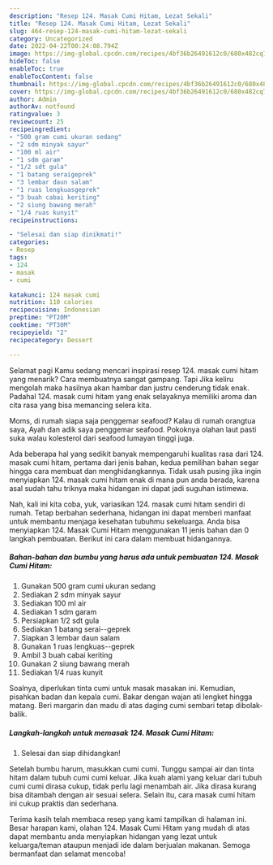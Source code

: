 ```yaml
---
description: "Resep 124. Masak Cumi Hitam, Lezat Sekali"
title: "Resep 124. Masak Cumi Hitam, Lezat Sekali"
slug: 464-resep-124-masak-cumi-hitam-lezat-sekali
category: Uncategorized
date: 2022-04-22T00:24:08.794Z
image: https://img-global.cpcdn.com/recipes/4bf36b26491612c0/680x482cq70/124-masak-cumi-hitam-foto-resep-utama.jpg
hideToc: false
enableToc: true
enableTocContent: false
thumbnail: https://img-global.cpcdn.com/recipes/4bf36b26491612c0/680x482cq70/124-masak-cumi-hitam-foto-resep-utama.jpg
cover: https://img-global.cpcdn.com/recipes/4bf36b26491612c0/680x482cq70/124-masak-cumi-hitam-foto-resep-utama.jpg
author: Admin
authorAv: notfound
ratingvalue: 3
reviewcount: 25
recipeingredient:
- "500 gram cumi ukuran sedang"
- "2 sdm minyak sayur"
- "100 ml air"
- "1 sdm garam"
- "1/2 sdt gula"
- "1 batang seraigeprek"
- "3 lembar daun salam"
- "1 ruas lengkuasgeprek"
- "3 buah cabai keriting"
- "2 siung bawang merah"
- "1/4 ruas kunyit"
recipeinstructions:

- "Selesai dan siap dinikmati!"
categories:
- Resep
tags:
- 124
- masak
- cumi

katakunci: 124 masak cumi 
nutrition: 110 calories
recipecuisine: Indonesian
preptime: "PT20M"
cooktime: "PT30M"
recipeyield: "2"
recipecategory: Dessert

---
```



Selamat pagi Kamu sedang mencari inspirasi resep 124. masak cumi hitam yang menarik? Cara membuatnya sangat gampang. Tapi Jika keliru mengolah maka hasilnya akan hambar dan justru cenderung tidak enak. Padahal 124. masak cumi hitam yang enak selayaknya memiliki aroma dan cita rasa yang bisa memancing selera kita.


Moms, di rumah siapa saja penggemar seafood? Kalau di rumah orangtua saya, Ayah dan adik saya penggemar seafood. Pokoknya olahan laut pasti suka walau kolesterol dari seafood lumayan tinggi juga.

Ada beberapa hal yang sedikit banyak mempengaruhi kualitas rasa dari 124. masak cumi hitam, pertama dari jenis bahan, kedua pemilihan bahan segar hingga cara membuat dan menghidangkannya. Tidak usah pusing jika ingin menyiapkan 124. masak cumi hitam enak di mana pun anda berada, karena asal sudah tahu triknya maka hidangan ini dapat jadi suguhan istimewa.


Nah, kali ini kita coba, yuk, variasikan 124. masak cumi hitam sendiri di rumah. Tetap berbahan sederhana, hidangan ini dapat memberi manfaat untuk membantu menjaga kesehatan tubuhmu sekeluarga. Anda bisa menyiapkan 124. Masak Cumi Hitam menggunakan 11 jenis bahan dan 0 langkah pembuatan. Berikut ini cara dalam membuat hidangannya.

<!--inarticleads1-->

##### Bahan-bahan dan bumbu yang harus ada untuk pembuatan 124. Masak Cumi Hitam:

1. Gunakan 500 gram cumi ukuran sedang
1. Sediakan 2 sdm minyak sayur
1. Sediakan 100 ml air
1. Sediakan 1 sdm garam
1. Persiapkan 1/2 sdt gula
1. Sediakan 1 batang serai--geprek
1. Siapkan 3 lembar daun salam
1. Gunakan 1 ruas lengkuas--geprek
1. Ambil 3 buah cabai keriting
1. Gunakan 2 siung bawang merah
1. Sediakan 1/4 ruas kunyit


Soalnya, diperlukan tinta cumi untuk masak masakan ini. Kemudian, pisahkan badan dan kepala cumi. Bakar dengan wajan ati lengket hingga matang. Beri margarin dan madu di atas daging cumi sembari tetap dibolak-balik. 

<!--inarticleads2-->

##### Langkah-langkah untuk memasak 124. Masak Cumi Hitam:


1. Selesai dan siap dihidangkan!

Setelah bumbu harum, masukkan cumi cumi. Tunggu sampai air dan tinta hitam dalam tubuh cumi cumi keluar. Jika kuah alami yang keluar dari tubuh cumi cumi dirasa cukup, tidak perlu lagi menambah air. Jika dirasa kurang bisa ditambah dengan air sesuai selera. Selain itu, cara masak cumi hitam ini cukup praktis dan sederhana. 

Terima kasih telah membaca resep yang kami tampilkan di halaman ini. Besar harapan kami, olahan 124. Masak Cumi Hitam yang mudah di atas dapat membantu anda menyiapkan hidangan yang lezat untuk keluarga/teman ataupun menjadi ide dalam berjualan makanan. Semoga bermanfaat dan selamat mencoba!
